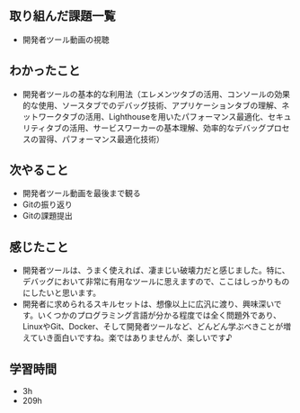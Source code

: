 ## 取り組んだ課題一覧
- 開発者ツール動画の視聴
## わかったこと
- 開発者ツールの基本的な利用法（エレメンツタブの活用、コンソールの効果的な使用、ソースタブでのデバッグ技術、アプリケーションタブの理解、ネットワークタブの活用、Lighthouseを用いたパフォーマンス最適化、セキュリティタブの活用、サービスワーカーの基本理解、効率的なデバッグプロセスの習得、パフォーマンス最適化技術）
## 次やること
- 開発者ツール動画を最後まで観る
- Gitの振り返り
- Gitの課題提出
## 感じたこと
- 開発者ツールは、うまく使えれば、凄まじい破壊力だと感じました。特に、デバッグにおいて非常に有用なツールに思えますので、ここはしっかりものにしたいと思います。
- 開発者に求められるスキルセットは、想像以上に広汎に渡り、興味深いです。いくつかのプログラミング言語が分かる程度では全く問題外であり、LinuxやGit、Docker、そして開発者ツールなど、どんどん学ぶべきことが増えていき面白いですね。楽ではありませんが、楽しいです♪
## 学習時間
- 3h
- 209h
